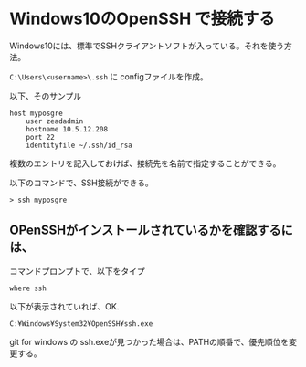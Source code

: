 # Windows10のOpenSSH で接続する

Windows10には、標準でSSHクライアントソフトが入っている。それを使う方法。

`C:\Users\<username>\.ssh`  に configファイルを作成。

以下、そのサンプル
```
host myposgre
	user zeadadmin
	hostname 10.5.12.208
	port 22
	identityfile ~/.ssh/id_rsa
```

複数のエントリを記入しておけば、接続先を名前で指定することができる。

以下のコマンドで、SSH接続ができる。

```
> ssh myposgre
```


## OPenSSHがインストールされているかを確認するには、

コマンドプロンプトで、以下をタイプ

```
where ssh
```

以下が表示されていれば、OK.

```
C:¥Windows¥System32¥OpenSSH¥ssh.exe
```

git for windows の ssh.exeが見つかった場合は、PATHの順番で、優先順位を変更する。
